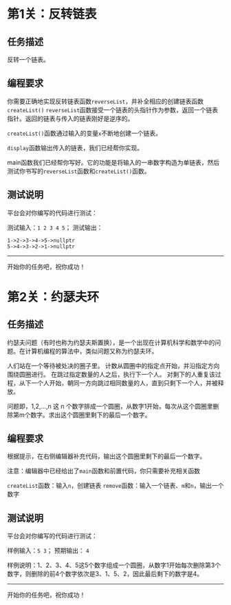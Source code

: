 # 第1关：反转链表
## 任务描述
反转一个链表。

## 编程要求
你需要正确地实现反转链表函数`reverseList`，并补全相应的创建链表函数`createList()`
`reverseList`函数接受一个链表的头指针作为参数，返回一个链表指针。返回的链表与传入的链表刚好是逆序的。

`createList()`函数通过输入的变量`x`不断地创建一个链表。

`display`函数输出传入的链表，我们已经帮你实现。

main函数我们已经帮你写好。它的功能是将输入的一串数字构造为单链表，然后测试你书写的`reverseList`函数和`createList()`函数。

## 测试说明
平台会对你编写的代码进行测试：

测试输入：`1 2 3 4 5`；
测试输出：
```
1->2->3->4->5->nullptr
5->4->3->2->1->nullptr
```
---
开始你的任务吧，祝你成功！

# 第2关：约瑟夫环
## 任务描述
约瑟夫问题（有时也称为约瑟夫斯置换），是一个出现在计算机科学和数学中的问题。在计算机编程的算法中，类似问题又称为约瑟夫环。

人们站在一个等待被处决的圈子里。 计数从圆圈中的指定点开始，并沿指定方向围绕圆圈进行。 在跳过指定数量的人之后，执行下一个人。 对剩下的人重复该过程，从下一个人开始，朝同一方向跳过相同数量的人，直到只剩下一个人，并被释放。

问题即，1,2,...,n 这 n 个数字排成一个圆圈，从数字1开始，每次从这个圆圈里删除第m个数字。求出这个圆圈里剩下的最后一个数字。

## 编程要求
根据提示，在右侧编辑器补充代码，输出这个圆圈里剩下的最后一个数字。

注意：编辑器中已经给出了`main`函数和前置代码，你只需要补充相关函数

`createList`函数：输入`n`，创建链表
`remove`函数：输入一个链表、`m`和`n`，输出一个数字

## 测试说明
平台会对你编写的代码进行测试：

样例输入：`5 3`；
预期输出：
`4`

样例说明：1、2、3、4、5这5个数字组成一个圆圈，从数字1开始每次删除第3个数字，则删除的前4个数字依次是3、1、5、2，因此最后剩下的数字是4。

---
开始你的任务吧，祝你成功！